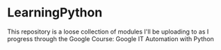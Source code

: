 # LearningPython
This repository is a loose collection of modules I'll be uploading to as I progress through the Google Course: Google IT Automation with Python
